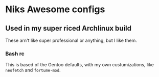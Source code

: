 # Niks Awesome configs

## Used in my super riced Archlinux build
These arn't like super professional or anything, but I like them.

### Bash rc
This is based of the Gentoo defaults, with my own custumizations, like `neofetch` and `fortume-mod`. 
